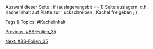 Auswahl dieser Seite ;
if (auslagerungsbit == 1)
Seite auslagern, d.h. Kachelinhalt auf Platte zur ¨uckschreiben ;
Kachel freigeben ;
}

   Tags & Topics:
   #Kachelinhalt

[Previous: #BS-Folien_35](BS-Folien_35.md)

[Next: #BS-Folien_35](BS-Folien_35.md)